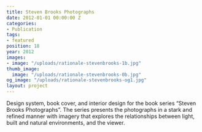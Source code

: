 ```yaml
---
title: Steven Brooks Photographs
date: 2012-01-01 00:00:00 Z
categories:
- Publication
tags:
- featured
position: 18
year: 2012
images:
- image: "/uploads/rationale-stevenbrooks-1b.jpg"
thumb_image:
  image: "/uploads/rationale-stevenbrooks-0b.jpg"
og_image: "/uploads/rationale-stevenbrooks-og1.jpg"
layout: project
---
```


Design system, book cover, and interior design for the book series “Steven Brooks Photographs”. The series presents the photographs in a stark and refined manner with imagery that explores the relationships between light, built and natural environments, and the viewer.